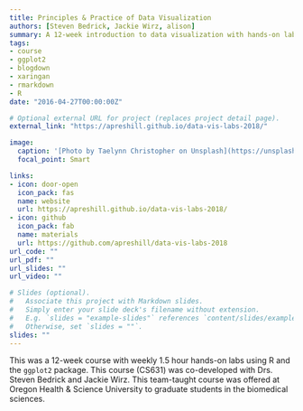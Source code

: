 ```yaml
---
title: Principles & Practice of Data Visualization
authors: [Steven Bedrick, Jackie Wirz, alison]
summary: A 12-week introduction to data visualization with hands-on labs using R and ggplot2
tags:
- course
- ggplot2
- blogdown
- xaringan
- rmarkdown
- R
date: "2016-04-27T00:00:00Z"

# Optional external URL for project (replaces project detail page).
external_link: "https://apreshill.github.io/data-vis-labs-2018/"

image:
  caption: '[Photo by Taelynn Christopher on Unsplash](https://unsplash.com/photos/pfSNx3Z12K8)'
  focal_point: Smart

links:
- icon: door-open
  icon_pack: fas
  name: website
  url: https://apreshill.github.io/data-vis-labs-2018/
- icon: github
  icon_pack: fab
  name: materials
  url: https://github.com/apreshill/data-vis-labs-2018
url_code: ""
url_pdf: ""
url_slides: ""
url_video: ""

# Slides (optional).
#   Associate this project with Markdown slides.
#   Simply enter your slide deck's filename without extension.
#   E.g. `slides = "example-slides"` references `content/slides/example-slides.md`.
#   Otherwise, set `slides = ""`.
slides: ""
---
```


This was a 12-week course with weekly 1.5 hour hands-on labs using R and the `ggplot2` package. This course (CS631) was co-developed with Drs. Steven Bedrick and Jackie Wirz. This team-taught course was offered at Oregon Health & Science University to graduate students in the biomedical sciences.
